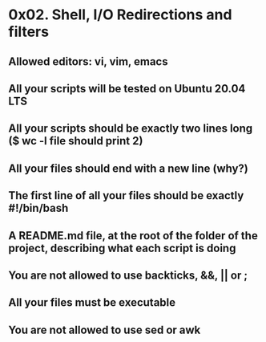 # 0x02. Shell, I/O Redirections and filters

## Allowed editors: vi, vim, emacs

## All your scripts will be tested on Ubuntu 20.04 LTS

## All your scripts should be exactly two lines long ($ wc -l file should print 2)

## All your files should end with a new line (why?)

## The first line of all your files should be exactly #!/bin/bash

## A README.md file, at the root of the folder of the project, describing what each script is doing

## You are not allowed to use backticks, &&, || or ;

## All your files must be executable

## You are not allowed to use sed or awk
